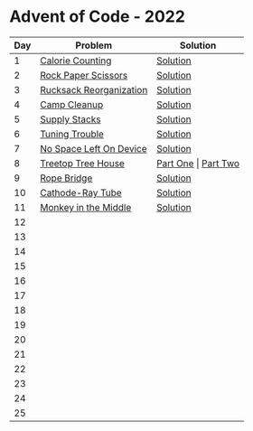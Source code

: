 # Advent of Code - 2022

| Day | Problem                                                          | Solution                                                                                                    |
| --- | ---------------------------------------------------------------- | ----------------------------------------------------------------------------------------------------------- |
| 1   | [Calorie Counting](./1-calorie-counting/README.md)               | [Solution](./1-calorie-counting/solution.js)                                                                |
| 2   | [Rock Paper Scissors](./2-rock-paper-scissors/README.md)         | [Solution](./2-rock-paper-scissors/solution.js)                                                             |
| 3   | [Rucksack Reorganization](./3-rucksack-reorganization/README.md) | [Solution](./3-rucksack-reorganization/solution.js)                                                         |
| 4   | [Camp Cleanup](./4-camp-cleanup/README.md)                       | [Solution](./4-camp-cleanup/solution.js)                                                                    |
| 5   | [Supply Stacks](./5-supply-stacks/README.md)                     | [Solution](./5-supply-stacks/solution.js)                                                                   |
| 6   | [Tuning Trouble](./6-tuning-trouble/README.md)                   | [Solution](./6-tuning-trouble/solution.js)                                                                  |
| 7   | [No Space Left On Device](./7-no-space-left-on-device/README.md) | [Solution](./7-no-space-left-on-device/solution.js)                                                         |
| 8   | [Treetop Tree House](./8-treetop-tree-house/README.md)           | [Part One](./8-treetop-tree-house/visibleTreeCount.js) \| [Part Two](./8-treetop-tree-house/scenicScore.js) |
| 9 | [Rope Bridge](./9-rope-bridge/README.md) | [Solution](./9-rope-bridge/solution.js)|
| 10 | [Cathode-Ray Tube](./10-cathode-ray-tube/README.md) | [Solution](./10-cathode-ray-tube/solution.js)|
| 11 | [Monkey in the Middle](./11-monkey-in-the-middle/README.md) | [Solution](./11-monkey-in-the-middle/solution.js)|
| 12  |                                                                  |                                                                                                             |
| 13  |                                                                  |                                                                                                             |
| 14  |                                                                  |                                                                                                             |
| 15  |                                                                  |                                                                                                             |
| 16  |                                                                  |                                                                                                             |
| 17  |                                                                  |                                                                                                             |
| 18  |                                                                  |                                                                                                             |
| 19  |                                                                  |                                                                                                             |
| 20  |                                                                  |                                                                                                             |
| 21  |                                                                  |                                                                                                             |
| 22  |                                                                  |                                                                                                             |
| 23  |                                                                  |                                                                                                             |
| 24  |                                                                  |                                                                                                             |
| 25  |                                                                  |                                                                                                             |

